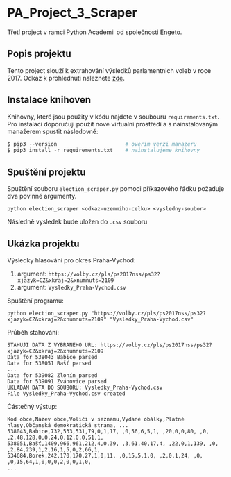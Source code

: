 # PA_Project_3_Scraper
Třetí project v ramci Python Academii od společnosti [Engeto](https://engeto.cz).
## Popis projektu
Tento project slouží k extrahování výsledků parlamentnich voleb v roce 2017.
Odkaz k prohlednuti naleznete [zde](https://volby.cz/pls/ps2017nss/ps32?xjazyk=CZ&xkraj=2&xnumnuts=2109).
## Instalace knihoven
Knihovny, které jsou použity v kódu najdete v soubouru ```requirements.txt```.
Pro instalaci doporučuji použít nové virtuální prostředí a s nainstalovaným manažerem spustit následovně:
``` python
$ pip3 --version                      # overim verzi manazeru
$ pip3 install -r requirements.txt    # nainstalujeme knihovny
```
## Spuštění projektu
Spuštění souboru ```election_scraper.py``` pomoci příkazového řádku požaduje dva povinné argumenty.
```
python election_scraper <odkaz-uzemmiho-celku> <vysledny-soubor>
```
Následně vysledek bude uložen do ```.csv``` souboru
## Ukázka projektu
Výsledky hlasování pro okres Praha-Vychod:
1. argument: ```https://volby.cz/pls/ps2017nss/ps32?xjazyk=CZ&xkraj=2&xnumnuts=2109```
2. argument: ```Vysledky_Praha-Vychod.csv```

Spuštění programu:
```
python election_scraper.py "https://volby.cz/pls/ps2017nss/ps32?xjazyk=CZ&xkraj=2&xnumnuts=2109" "Vysledky_Praha-Vychod.csv"
```
Průběh stahování:
```
STAHUJI DATA Z VYBRANEHO URL: https://volby.cz/pls/ps2017nss/ps32?xjazyk=CZ&xkraj=2&xnumnuts=2109
Data for 538043 Babice parsed
Data for 538051 Bašť parsed
...
Data for 539082 Zlonín parsed
Data for 539091 Zvánovice parsed
UKLADAM DATA DO SOUBORU: Vysledky_Praha-Vychod.csv
File Vysledky_Praha-Vychod.csv created
```
Částečný výstup:
```
Kod obce,Název obce,Voliči v seznamu,Vydané obálky,Platné hlasy,Občanská demokratická strana, ...
538043,Babice,732,533,531,79,0,1,17, ,0,56,6,5,1, ,20,0,0,80, ,0, ,2,48,128,0,0,24,0,12,0,0,51,1, 
538051,Bašť,1409,966,961,212,4,0,39, ,3,61,40,17,4, ,22,0,1,139, ,0, ,2,84,239,1,2,16,1,5,0,2,66,1, 
534684,Borek,242,170,170,27,1,0,11, ,0,15,5,1,0, ,2,0,1,24, ,0, ,0,15,64,1,0,0,0,2,0,0,1,0, 
...
```